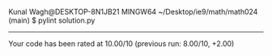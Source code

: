 Kunal Wagh@DESKTOP-8N1JB21 MINGW64 ~/Desktop/ie9/math/math024 (main)
$ pylint solution.py

--------------------------------------------------------------------
Your code has been rated at 10.00/10 (previous run: 8.00/10, +2.00)